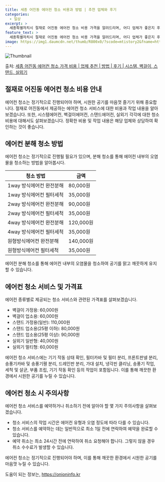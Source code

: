 ```yaml
---
title: 세종 어진동 에어컨 청소 비용과 방법 | 추천 업체와 후기
categories:
  - 일상
excerpt: >
  세종특별자치시 절재로 어진동 에어컨 청소 비용 가격을 알려드리며, 어디 업체가 좋은지 후기를 통해 알아보겠습니다. 현재 글에서는 시스템, 벽걸이, 스탠드, 실외기 각각에 대해 청소 비용이 나와 있으니 참고하시면 되겠습니다. 에어컨 분해 청소 방법 보기 👈 클릭셀프 에어컨 청소 방법 보기👈 클릭절재로 어진동 에어컨 청소 비용시스템에어컨 방식클리닝방식금액1way 방식에어컨 완전분해80,000원1way 방식에어컨 필터세척35,000원2way 방식에어컨 완전분해90,000원2way 방식에어컨 필터세척35,000원4way 방식에어컨 완전분해120,000원4way 방식에어컨 필터세척35,000원원형방식에어컨 완전분해140,000원원형방식에어컨 필터세척35,000원에어컨 청소 견적 샘플 보기 👈 클릭에어컨 냄새의 원..
feature_text: >
  세종특별자치시 절재로 어진동 에어컨 청소 비용 가격을 알려드리며, 어디 업체가 좋은지 후기를 통해 알아보겠습니다. 현재 글에서는 시스템, 벽걸이, 스탠드, 실외기 각각에 대해 청소 비용이 나와 있으니 참고하시면 되겠습니다. 에어컨 분해 청소 방법 보기 👈 클릭셀프 에어컨 청소 방법 보기👈 클릭절재로 어진동 에어컨 청소 비용시스템에어컨 방식클리닝방식금액1way 방식에어컨 완전분해80,000원1way 방식에어컨 필터세척35,000원2way 방식에어컨 완전분해90,000원2way 방식에어컨 필터세척35,000원4way 방식에어컨 완전분해120,000원4way 방식에어컨 필터세척35,000원원형방식에어컨 완전분해140,000원원형방식에어컨 필터세척35,000원에어컨 청소 견적 샘플 보기 👈 클릭에어컨 냄새의 원..
image: https://img1.daumcdn.net/thumb/R800x0/?scode=mtistory2&fname=https%3A%2F%2Fblog.kakaocdn.net%2Fdn%2FbwJKyy%2FbtsHv6Zc7Lo%2FzFzjs1DxzpxWfkzf06p2w0%2Fimg.webp
---
```


![Thumbnail](https://img1.daumcdn.net/thumb/R800x0/?scode=mtistory2&fname=https%3A%2F%2Fblog.kakaocdn.net%2Fdn%2FbwJKyy%2FbtsHv6Zc7Lo%2FzFzjs1DxzpxWfkzf06p2w0%2Fimg.webp)

<p>출처: <a href="https://onioninfo.kr/entry/%EC%84%B8%EC%A2%85-%EC%96%B4%EC%A7%84%EB%8F%99-%EC%97%90%EC%96%B4%EC%BB%A8-%EC%B2%AD%EC%86%8C-%EA%B0%80%EA%B2%A9-%EB%B9%84%EC%9A%A9-%EC%97%85%EC%B2%B4-%EC%B6%94%EC%B2%9C-%EB%B0%A9%EB%B2%95-%ED%9B%84%EA%B8%B0-%EC%8B%9C%EC%8A%A4%ED%85%9C-%EB%B2%BD%EA%B1%B8%EC%9D%B4-%EC%8A%A4%ED%83%A0%EB%93%9C-%EC%8B%A4%EC%99%B8%EA%B8%B0-1" rel="dofollow">세종 어진동 에어컨 청소 가격 비용 | 업체 추천 | 방법 | 후기 | 시스템, 벽걸이, 스탠드, 실외기</a> </p>

## 절재로 어진동 에어컨 청소 비용 안내



에어컨 청소는 정기적으로 진행되어야 하며, 시원한 공기를 마음껏 즐기기 위해 중요합니다. 절재로 어진동에서 제공하는 에어컨 청소 서비스에
대한 비용과 작업 내용을 알아보겠습니다. 또한, 시스템에어컨, 벽걸이에어컨, 스탠드에어컨, 실외기 각각에 대한 청소 비용에 대해서도
살펴보겠습니다. 정확한 비용 및 작업 내용은 해당 업체와 상담하여 확인하는 것이 좋습니다.



## 에어컨 분해 청소 방법

에어컨 청소는 정기적으로 진행될 필요가 있으며, 분해 청소를 통해 에어컨 내부의 오염물을 청소하는 방법을 알아봅시다.



**청소 방법** | **금액**  
---|---  
1way 방식에어컨 완전분해 | 80,000원  
1way 방식에어컨 필터세척 | 35,000원  
2way 방식에어컨 완전분해 | 90,000원  
2way 방식에어컨 필터세척 | 35,000원  
4way 방식에어컨 완전분해 | 120,000원  
4way 방식에어컨 필터세척 | 35,000원  
원형방식에어컨 완전분해 | 140,000원  
원형방식에어컨 필터세척 | 35,000원  
  


에어컨 분해 청소를 통해 에어컨 내부의 오염물을 청소하여 공기를 맑고 깨끗하게 유지할 수 있습니다.



## 에어컨 청소 서비스 및 가격표

에어컨 종류별로 제공되는 청소 서비스와 관련된 가격표를 살펴보겠습니다.

  * 벽걸이 가정용: 60,000원
  * 벽걸이 업소용: 60,000원
  * 스탠드 가정용(일반): 110,000원
  * 스탠드 업소용(25평 이하): 80,000원
  * 스탠드 업소용(25평 이상): 90,000원
  * 실외기 일반형: 40,000원
  * 실외기 멀티형: 60,000원

에어컨 청소 서비스에는 기기 작동 상태 확인, 필터카바 및 필터 분리, 프론트판넬 분리, 송풍기카바 및 송풍기휀 분리, 드레인판 분리, 가대
설치, 냉각핀 클리닝, 송풍기 작업, 세척 및 살균, 부품 조립, 기기 작동 확인 등의 작업이 포함됩니다. 이를 통해 깨끗한 환경에서 시원한
공기를 누릴 수 있습니다.



## 에어컨 청소 시 주의사항

에어컨 청소 서비스를 예약하거나 취소하기 전에 알아야 할 몇 가지 주의사항을 살펴보겠습니다.

  * 청소 서비스의 작업 시간은 에어컨 유형과 오염 정도에 따라 다를 수 있습니다.
  * 청소 서비스를 예약하는 데는 일반적으로 최소 1일 전에 연락하여 예약을 완료할 수 있습니다.
  * 예약 취소는 최소 24시간 전에 연락하여 취소 요청해야 합니다. 그렇지 않을 경우 취소 수수료가 발생할 수 있습니다.

에어컨 청소는 정기적으로 진행되어야 하며, 이를 통해 깨끗한 환경에서 시원한 공기를 마음껏 누릴 수 있습니다.



 

도움이 되는 정보는, <a href="https://onioninfo.kr" rel="dofollow">https://onioninfo.kr</a>


